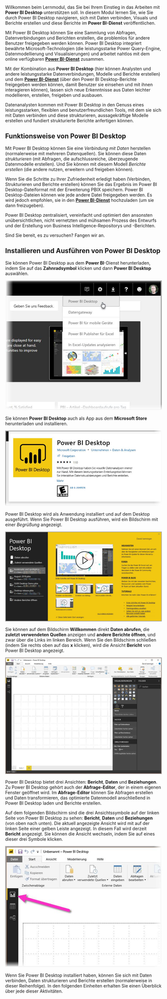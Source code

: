 Willkommen beim Lernmodul, das Sie bei Ihrem Einstieg in das Arbeiten mit **Power BI Desktop** unterstützen soll. In diesem Modul lernen Sie, wie Sie durch Power BI Desktop navigieren, sich mit Daten verbinden, Visuals und Berichte erstellen und diese Berichte im **Power BI-Dienst** veröffentlichen.

Mit Power BI Desktop können Sie eine Sammlung von Abfragen, Datenverbindungen und Berichten erstellen, die problemlos für andere Benutzer freigegeben werden können. Power BI Desktop integriert bewährte Microsoft-Technologien (die leistungsstarke Power Query-Engine, Datenmodellierung und Visualisierungen) und arbeitet nahtlos mit dem online verfügbaren [**Power BI-Dienst**](https://app.powerbi.com/) zusammen.

Mit der Kombination aus **Power BI Desktop** (hier können Analysten und andere leistungsstarke Datenverbindungen, Modelle und Berichte erstellen) und dem [**Power BI-Dienst**](https://app.powerbi.com/) (über den Power BI Desktop-Berichte freigegeben werden können, damit Benutzer sie einsehen und mit ihnen interagieren können), lassen sich neue Erkenntnisse aus Daten leichter modellieren, erstellen, freigeben und ausbauen.

Datenanalysten kommen mit Power BI Desktop in den Genuss eines leistungsstarken, flexiblen und benutzerfreundlichen Tools, mit dem sie sich mit Daten verbinden und diese strukturieren, aussagekräftige Modelle erstellen und fundiert strukturierte Berichte anfertigen können.

## <a name="how-power-bi-desktop-works"></a>Funktionsweise von Power BI Desktop
Mit Power BI Desktop können Sie eine *Verbindung mit Daten* herstellen (normalerweise mit mehreren Datenquellen). Sie können diese Daten *strukturieren* (mit Abfragen, die aufschlussreiche, überzeugende Datenmodelle erstellen). Und Sie können mit diesem Modell *Berichte erstellen* (die andere nutzen, erweitern und freigeben können).

Wenn Sie die Schritte zu Ihrer Zufriedenheit erledigt haben (Verbinden, Strukturieren und Berichte erstellen) können Sie das Ergebnis im Power BI Desktop-Dateiformat mit der Erweiterung PBIX speichern. Power BI Desktop-Dateien können wie jede andere Datei freigegeben werden. Es wird jedoch empfohlen, sie in den [**Power BI-Dienst**](https://preview.powerbi.com/) hochzuladen (um sie dann freizugeben). 

Power BI Desktop zentralisiert, vereinfacht und optimiert den ansonsten unübersichtlichen, nicht vernetzten und mühsamen Prozess des Entwurfs und der Erstellung von Business Intelligence-Repositorys und -Berichten.

Sind Sie bereit, es zu versuchen? Fangen wir an.

## <a name="install-and-run-power-bi-desktop"></a>Installieren und Ausführen von Power BI Desktop
Sie können Power BI Desktop aus dem **Power BI**-Dienst herunterladen, indem Sie auf das **Zahnradsymbol** klicken und dann **Power BI Desktop** auswählen.

![Installieren von Power BI Desktop aus dem Power BI-Dienst](../media/pbid-intro_01.jpg)

Sie können **Power BI Desktop** auch als App aus dem **Microsoft Store** herunterladen und installieren.

![Installieren von Power BI Desktop aus dem Microsoft Store](../media/pbid-intro_02.jpg)

Power BI Desktop wird als Anwendung installiert und auf dem Desktop ausgeführt. Wenn Sie Power BI Desktop ausführen, wird ein Bildschirm mit einer *Begrüßung* angezeigt.

![Power BI Desktop wird als Anwendung ausgeführt](../media/pbid-intro_03.jpg)

Sie können auf dem Bildschirm **Willkommen** direkt **Daten abrufen**, die **zuletzt verwendeten Quellen** anzeigen und **andere Berichte öffnen**, und zwar über die Links im linken Bereich. Wenn Sie den Bildschirm schließen (indem Sie rechts oben auf das **x** klicken), wird die Ansicht **Bericht** von Power BI Desktop angezeigt.

![Leerer Power BI Desktop-Zeichenbereich](../media/pbid-intro_04.jpg)

Power BI Desktop bietet drei Ansichten: **Bericht**, **Daten** und **Beziehungen**. Zu Power BI Desktop gehört auch der **Abfrage-Editor**, der in einem eigenen Fenster geöffnet wird. Im **Abfrage-Editor** können Sie Abfragen erstellen und Daten transformieren, das optimierte Datenmodell anschließend in Power BI Desktop laden und Berichte erstellen.

Auf dem folgenden Bildschirm sind die drei Ansichtssymbole auf der linken Seite von Power BI Desktop zu sehen: **Bericht**, **Daten** und **Beziehungen** (von oben nach unten). Die aktuell angezeigte Ansicht wird mit auf der linken Seite einer gelben Leiste angezeigt. In diesem Fall wird derzeit **Bericht** angezeigt. Sie können die Ansicht wechseln, indem Sie auf eines dieser drei Symbole klicken.

![Drei verschiedene Ansichten in Power BI Desktop](../media/pbid-intro_05.jpg)

Wenn Sie Power BI Desktop installiert haben, können Sie sich mit Daten verbinden, Daten strukturieren und Berichte erstellen (normalerweise in dieser Reihenfolge). In den folgenden Einheiten erhalten Sie einen Überblick über jede dieser Aktivitäten.
